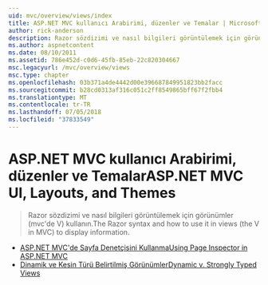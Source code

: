 ```yaml
---
uid: mvc/overview/views/index
title: ASP.NET MVC kullanıcı Arabirimi, düzenler ve Temalar | Microsoft Docs
author: rick-anderson
description: Razor sözdizimi ve nasıl bilgileri görüntülemek için görünümler (mvc'de V) kullanın.
ms.author: aspnetcontent
ms.date: 08/10/2011
ms.assetid: 786e452d-c0d6-45fb-85eb-22c820304667
msc.legacyurl: /mvc/overview/views
msc.type: chapter
ms.openlocfilehash: 03b371a4de4442d00e396687849951823bb2facc
ms.sourcegitcommit: b28cd0313af316c051c2ff8549865bff67f2fbb4
ms.translationtype: MT
ms.contentlocale: tr-TR
ms.lasthandoff: 07/05/2018
ms.locfileid: "37833549"
---
```

<a name="aspnet-mvc-ui-layouts-and-themes"></a><span data-ttu-id="ba3a6-103">ASP.NET MVC kullanıcı Arabirimi, düzenler ve Temalar</span><span class="sxs-lookup"><span data-stu-id="ba3a6-103">ASP.NET MVC UI, Layouts, and Themes</span></span>
====================
> <span data-ttu-id="ba3a6-104">Razor sözdizimi ve nasıl bilgileri görüntülemek için görünümler (mvc'de V) kullanın.</span><span class="sxs-lookup"><span data-stu-id="ba3a6-104">The Razor syntax and how to use it in views (the V in MVC) to display information.</span></span>


- [<span data-ttu-id="ba3a6-105">ASP.NET MVC'de Sayfa Denetçisini Kullanma</span><span class="sxs-lookup"><span data-stu-id="ba3a6-105">Using Page Inspector in ASP.NET MVC</span></span>](using-page-inspector-in-aspnet-mvc.md)
- [<span data-ttu-id="ba3a6-106">Dinamik ve Kesin Türü Belirtilmiş Görünümler</span><span class="sxs-lookup"><span data-stu-id="ba3a6-106">Dynamic v. Strongly Typed Views</span></span>](dynamic-v-strongly-typed-views.md)

